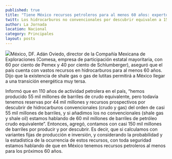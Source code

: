 ```yaml
---
published: true
title: "Tiene México recursos petroleros para al menos 60 años: experto"
twitt: Los hidrocarburos no convencionales por descubrir equivalen a 150 mil millones de barriles.
author: La Jornada
location: Nacional
category: Principales
layout: posts
---
```


![](http://i.imgur.com/L5aNBWEm.jpg)México, DF. Adán Oviedo, director de la Compañía Mexicana de Exploraciones (Comesa, empresa de participación estatal mayoritaria, con 60 por ciento de Pemex y 40 por ciento de Schlumberger), aseguró que el país cuenta con vastos recursos en hidrocarburos para al menos 60 años. Dijo que la existencia de shale gas o gas de lutitas permitirá a México llegar a una transición energética muy tersa.

Informó que en 110 años de actividad petrolera en el país, “hemos producido 55 mil millones de barriles de crudo equivalente, pero todavía tenemos reservas por 44 mil millones y recursos prospectivos por descubrir de hidrocarburos convencionales (crudo y gas) del orden de casi 55 mil millones de barriles, y si añadimos los no convencionales (shale gas y shale oil) estamos hablando de 60 mil millones de barriles de petróleo crudo equivalente”. Entonces, agregó, contamos con casi 150 mil millones de barriles por producir y por descubrir. Es decir, que si calculamos con variantes fijas de producción e inversión, y considerando la probabilidad y la estadística de la ocurrencia de estos recursos, con toda seguridad estamos hablando de que en México tenemos recursos petroleros al menos para los próximos 60 años.
